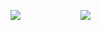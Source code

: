 ![](https://i.postimg.cc/RhVQWpJF/image-2025-01-31-223721218.png)
⠀⠀⠀⠀⠀⠀⠀⠀⠀![](https://i.postimg.cc/zX3K4cmz/image-2025-01-31-224838749.png)
